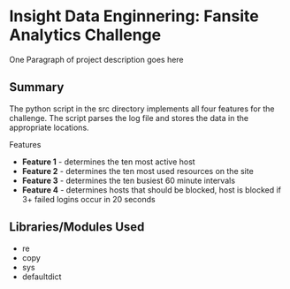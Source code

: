 # Insight Data Enginnering: Fansite Analytics Challenge

One Paragraph of project description goes here

## Summary

The python script in the src directory implements all four features for the challenge. The script parses the log file
and stores the data in the appropriate locations.

Features
* **Feature 1** - determines the ten most active host
* **Feature 2** - determines the ten most used resources on the site
* **Feature 3** - determines the ten busiest 60 minute intervals
* **Feature 4** - determines hosts that should be blocked, host is blocked if 3+ failed logins occur in 20 seconds

## Libraries/Modules Used

* re
* copy
* sys
* defaultdict
